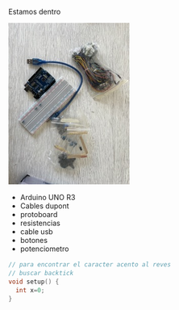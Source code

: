 Estamos dentro

![materiales](./materiales.jpeg)

* Arduino UNO R3
* Cables dupont
* protoboard
* resistencias
* cable usb
* botones
* potenciometro

```cpp
// para encontrar el caracter acento al reves
// buscar backtick
void setup() {
  int x=0;
}
```
